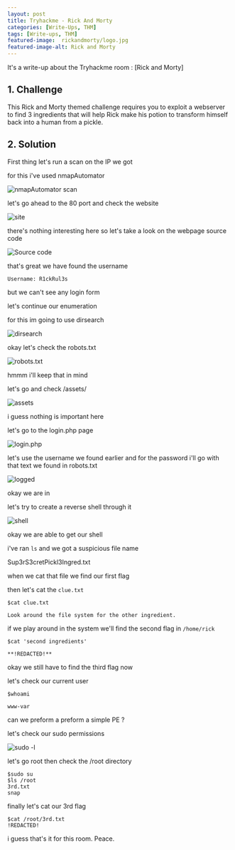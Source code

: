 ```yaml
---
layout: post
title: Tryhackme - Rick And Morty
categories: [Write-Ups, THM]
tags: [Write-ups, THM]
featured-image:  rickandmorty/logo.jpg
featured-image-alt: Rick and Morty
---
```


It's a write-up about the Tryhackme room : [Rick and Morty]
	
## 1. Challenge

This Rick and Morty themed challenge requires you to exploit a webserver to find 3 ingredients that will help Rick make his potion to transform himself back into a human from a pickle.

## 2. Solution


First thing let's run a scan on the IP we got

for this i've used nmapAutomator 

![nmapAutomator scan](/assets/img/rickandmorty/1.jpg)

let's go ahead to the 80 port and check the website

![site](/assets/img/rickandmorty/2.jpg)

there's nothing interesting here so let's take a look on the webpage source code

![Source code](/assets/img/rickandmorty/3.jpg)

that's great we have found the username

```
Username: R1ckRul3s
```

but we can't see any login form 

let's continue our enumeration

for this im going to use dirsearch

![dirsearch](/assets/img/rickandmorty/4.jpg)

okay let's check the robots.txt

![robots.txt](/assets/img/rickandmorty/5.jpg)

hmmm i'll keep that in mind

let's go and check /assets/

![assets](/assets/img/rickandmorty/6.jpg)

i guess nothing is important here

let's go to the login.php page

![login.php](/assets/img/rickandmorty/7.jpg)

let's use the username we found earlier and for the password i'll go with that text we found in robots.txt

![logged](/assets/img/rickandmorty/8.jpg)

okay we are in

let's try to create a reverse shell through it

![shell](/assets/img/rickandmorty/9.jpg)

okay we are able to get our shell

i've ran ```ls``` and we got a suspicious file name

Sup3rS3cretPickl3Ingred.txt

when we cat that file we find our first flag

then let's cat the ```clue.txt```
```
$cat clue.txt

Look around the file system for the other ingredient.
```
if we play around in the system we'll find the second flag in ```/home/rick```
```
$cat 'second ingredients'

**!REDACTED!**
```
okay we still have to find the third flag now

let's check our current user

```
$whoami

www-var
```

can we preform a preform a simple PE ?

let's check our sudo permissions

![sudo -l](/assets/img/rickandmorty/10.jpg)

let's go root then check the /root directory

```
$sudo su
$ls /root
3rd.txt
snap
```

finally let's cat our 3rd flag
```
$cat /root/3rd.txt
!REDACTED!
```

i guess that's it for this room.
Peace.